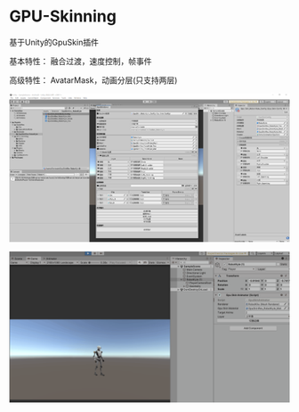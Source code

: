# GPU-Skinning
基于Unity的GpuSkin插件

基本特性：
融合过渡，速度控制，帧事件

高级特性：
AvatarMask，动画分层(只支持两层)

![image](https://github.com/seinocat/Gpu-Skinning/blob/master/Image/EditorTool.png)

![image](https://github.com/seinocat/Gpu-Skinning/blob/master/Image/Mask.gif)

